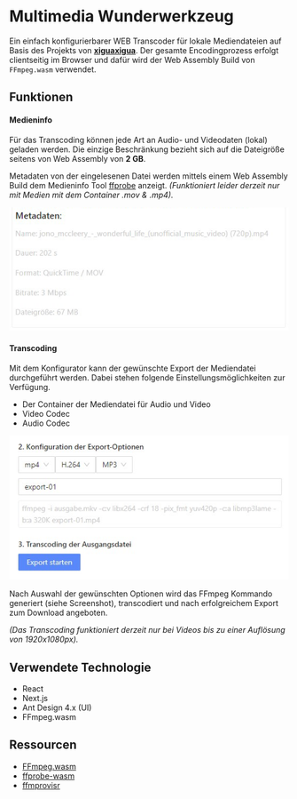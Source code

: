 # Multimedia Wunderwerkzeug

Ein einfach konfigurierbarer WEB Transcoder für lokale Mediendateien auf Basis des Projekts von    **[xiguaxigua](https://github.com/xiguaxigua)**.  Der gesamte Encodingprozess erfolgt clientseitig im Browser und dafür wird der Web Assembly Build von `FFmpeg.wasm` verwendet.

## Funktionen

#### Medieninfo
Für das Transcoding können jede Art an Audio- und Videodaten (lokal) geladen werden. Die einzige Beschränkung bezieht sich auf die Dateigröße seitens von Web Assembly von **2 GB**.

Metadaten von der eingelesenen Datei werden mittels einem Web Assembly Build dem Medieninfo Tool [ffprobe](https://ffmpeg.org/ffprobe.html) anzeigt. _(Funktioniert leider derzeit nur mit Medien mit dem Container .mov & .mp4)._

![](./demo/mw-metadaten.png)

#### Transcoding

Mit dem Konfigurator kann der gewünschte Export der Mediendatei durchgeführt werden. Dabei stehen folgende Einstellungsmöglichkeiten zur Verfügung.

+ Der Container der Mediendatei für Audio und Video
+ Video Codec
+ Audio Codec

![](./demo/mw-transcoding.jpg)

Nach Auswahl der gewünschten Optionen wird das FFmpeg Kommando generiert (siehe Screenshot), transcodiert und nach erfolgreichem Export zum Download angeboten.

_(Das Transcoding funktioniert derzeit nur bei Videos bis zu einer Auflösung von 1920x1080px)._

## Verwendete Technologie

+ React
+ Next.js
+ Ant Design 4.x (UI)
+ FFmpeg.wasm

## Ressourcen

+ [FFmpeg.wasm](https://ffmpegwasm.netlify.app/)
+ [ffprobe-wasm](https://www.npmjs.com/package/ffprobe-wasm)
+ [ffmprovisr](https://amiaopensource.github.io/ffmprovisr/)
